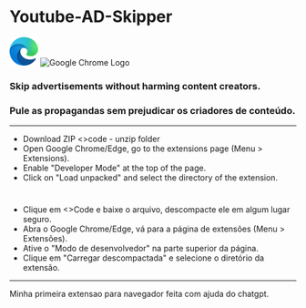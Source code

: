 # Youtube-AD-Skipper

 <img width=50 src="https://raw.githubusercontent.com/alrra/browser-logos/0d1c941520a999ce0b002aac0c6b71bc509f691b/src/edge/edge.svg" alt="Microsoft Edge Logo">  <img width=50 src="https://www.google.com/chrome/static/images/chrome-logo-m100.svg" alt="Google Chrome Logo">

### Skip advertisements without harming content creators.
### Pule as propagandas sem prejudicar os criadores de conteúdo.

______________________________
- Download ZIP <>code - unzip folder
- Open Google Chrome/Edge, go to the extensions page (Menu > Extensions).
- Enable "Developer Mode" at the top of the page.
- Click on "Load unpacked" and select the directory of the extension.
#
- Clique em <>Code e baixe o arquivo, descompacte ele em algum lugar seguro. 
- Abra o Google Chrome/Edge, vá para a página de extensões (Menu > Extensões).
- Ative o "Modo de desenvolvedor" na parte superior da página.
- Clique em "Carregar descompactada" e selecione o diretório da extensão.
______________________________


Minha primeira extensao para navegador feita com ajuda do chatgpt. 

